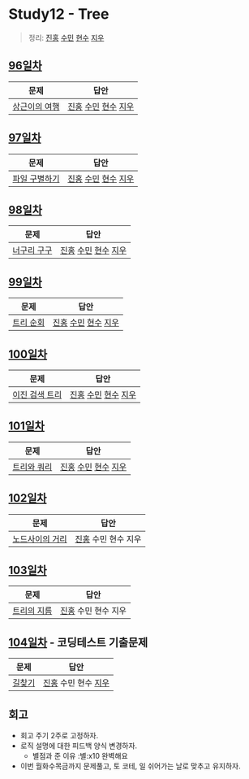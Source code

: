 # Study12 - Tree
> 정리: [진홍](self_study/kjh.md) [수민](self_study/ysm.md) [현수](self_study/hhs.md) [지우](self_study/sjw.md)

## [96일차](Day96)

| 문제                 | 답안                          |
| -------------------- |-----------------------------|
| [상근이의 여행](https://www.acmicpc.net/problem/9372) | [진홍](Day96/kjh.kt) [수민](Day96/ysm.cpp) [현수](Day96/hhs.java) [지우](Day96/sjw.md) |

## [97일차](Day97)

| 문제                 | 답안                            |
| -------------------- |-------------------------------|
| [파일 구별하기](https://www.acmicpc.net/problem/2371) | [진홍](Day97/kjh.kt) [수민](Day97/ysmC.cpp) [현수](Day97/hhs.java) [지우](Day97/sjw.java) |

## [98일차](Day98)
| 문제                 | 답안                            |
| -------------------- |-------------------------------|
| [너구리 구구](https://www.acmicpc.net/problem/18126) | [진홍](Day98/kjh.kt) [수민](Day98/ysmC.cpp) [현수](Day98/hhs.java) [지우](Day98/sjw.java) |

## [99일차](Day99)

| 문제                 | 답안                |
| -------------------- | ------------------- |
| [트리 순회](https://www.acmicpc.net/problem/1991) | [진홍](Day99/kjh.kt) [수민](Day99/ysmC.cpp) [현수](Day99/hhs.java) [지우](Day99/sjw.java) |

## [100일차](Day100)

| 문제                 | 답안                |
| -------------------- | ------------------- |
| [이진 검색 트리](https://www.acmicpc.net/problem/5639) | [진홍](Day100/kjh.kt) [수민](Day100/ysmC.cpp) [현수](Day100/hhs.java) [지우](Day100/sjw.java) |

## [101일차](Day101)

| 문제                 | 답안                |
| -------------------- | ------------------- |
| [트리와 쿼리](https://www.acmicpc.net/problem/15681) | [진홍](Day101/kjh.kt) [수민](Day101/ysmC.cpp) [현수](Day101/hhs.java) [지우](Day101/sjw.java) |

## [102일차](Day102)

| 문제                 | 답안                |
| -------------------- | ------------------- |
| [노드사이의 거리](https://www.acmicpc.net/problem/1240) | [진홍](Day102/kjh.kt) 수민 현수 지우 |

## [103일차](Day103)

| 문제                 | 답안                |
| -------------------- | ------------------- |
| [트리의 지름](https://www.acmicpc.net/problem/1967) | [진홍](Day103/kjh.kt) 수민 현수 지우 |

## [104일차](Day104) - 코딩테스트 기출문제

| 문제                 | 답안                             |
| -------------------- |--------------------------------|
| [길찾기](https://school.programmers.co.kr/learn/courses/30/lessons/42892) | [진홍](Day104/kjh.kt) 수민 현수 [지우](Day104/sjw.java) |

## 회고

* 회고 주기 2주로 고정하자.
* 로직 설명에 대한 피드백 양식 변경하자.
    * 별점과 준 이유
       :별:️x10
       완벽해요
* 이번 월화수목금까지 문제풀고, 토 코테, 일 쉬어가는 날로 맞추고 유지하자.
